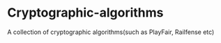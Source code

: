 # Cryptographic-algorithms
A collection of cryptographic algorithms(such as PlayFair, Railfense etc)

